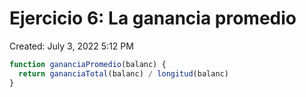 # Ejercicio 6: La ganancia promedio

Created: July 3, 2022 5:12 PM

```jsx
function gananciaPromedio(balanc) {
  return gananciaTotal(balanc) / longitud(balanc)
}
```